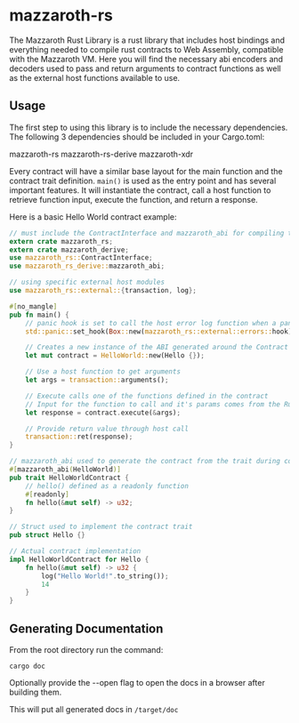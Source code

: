 # mazzaroth-rs

The Mazzaroth Rust Library is a rust library that includes host bindings
and everything needed to compile rust contracts to Web Assembly, compatible
with the Mazzaroth VM.  Here you will find the necessary abi encoders and
decoders used to pass and return arguments to contract functions as well as
the external host functions available to use.

## Usage

The first step to using this library is to include the necessary dependencies.  
The following 3 dependencies should be included in your Cargo.toml:

mazzaroth-rs
mazzaroth-rs-derive
mazzaroth-xdr

Every contract will have a similar base layout for the main function and the contract trait definition.
`main()` is used as the entry point and has several important features.  It will instantiate the contract,
call a host function to retrieve function input, execute the function, and return a response.

Here is a basic Hello World contract example:

```rust
// must include the ContractInterface and mazzaroth_abi for compiling the macro
extern crate mazzaroth_rs;
extern crate mazzaroth_derive;
use mazzaroth_rs::ContractInterface;
use mazzaroth_rs_derive::mazzaroth_abi;

// using specific external host modules
use mazzaroth_rs::external::{transaction, log};

#[no_mangle]
pub fn main() {
    // panic hook is set to call the host error log function when a panic occurs
    std::panic::set_hook(Box::new(mazzaroth_rs::external::errors::hook));

    // Creates a new instance of the ABI generated around the Contract
    let mut contract = HelloWorld::new(Hello {});

    // Use a host function to get arguments
    let args = transaction::arguments();

    // Execute calls one of the functions defined in the contract
    // Input for the function to call and it's params comes from the Runtime
    let response = contract.execute(&args);

    // Provide return value through host call
    transaction::ret(response);
}

// mazzaroth_abi used to generate the contract from the trait during compilation
#[mazzaroth_abi(HelloWorld)]
pub trait HelloWorldContract {
    // hello() defined as a readonly function
    #[readonly]
    fn hello(&mut self) -> u32;
}

// Struct used to implement the contract trait
pub struct Hello {}

// Actual contract implementation
impl HelloWorldContract for Hello {
    fn hello(&mut self) -> u32 {
        log("Hello World!".to_string());
        14
    }
}
```

## Generating Documentation

From the root directory run the command:

```console
cargo doc
```

Optionally provide the --open flag to open the docs in a browser after building them.

This will put all generated docs in `/target/doc`
